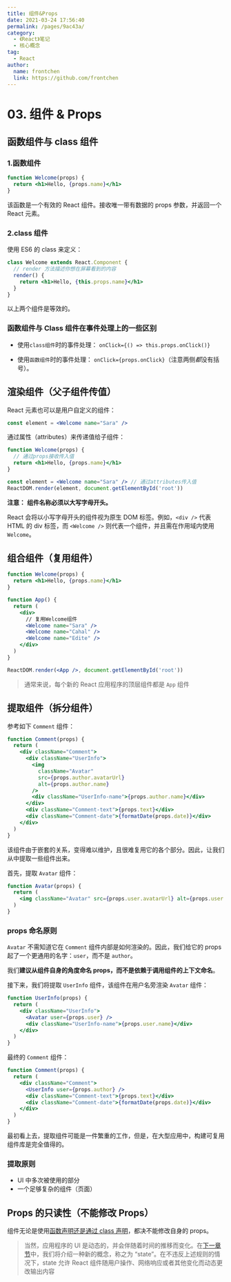 ```yaml
---
title: 组件&Props
date: 2021-03-24 17:56:40
permalink: /pages/9ac43a/
category:
  - 《React》笔记
  - 核心概念
tag:
  - React
author:
  name: frontchen
  link: https://github.com/frontchen
---
```


# 03. 组件 & Props

## 函数组件与 class 组件

### 1.函数组件

```jsx
function Welcome(props) {
  return <h1>Hello, {props.name}</h1>
}
```

该函数是一个有效的 React 组件。接收唯一带有数据的 props 参数，并返回一个 React 元素。

### 2.class 组件

使用 ES6 的 class 来定义：

```jsx
class Welcome extends React.Component {
  // render 方法描述你想在屏幕看到的内容
  render() {
    return <h1>Hello, {this.props.name}</h1>
  }
}
```

以上两个组件是等效的。

### 函数组件与 Class 组件在事件处理上的一些区别

- 使用`class组件`时的事件处理： `onClick={() => this.props.onClick()}`

- 使用`函数组件`时的事件处理： `onClick={props.onClick}`（注意两侧*都*没有括号）。

## 渲染组件（父子组件传值）

React 元素也可以是用户自定义的组件：

```jsx
const element = <Welcome name="Sara" />
```

通过属性（attributes）来传递值给子组件：

```jsx
function Welcome(props) {
  // 通过props接收传入值
  return <h1>Hello, {props.name}</h1>
}

const element = <Welcome name="Sara" /> // 通过attributes传入值
ReactDOM.render(element, document.getElementById('root'))
```

**注意：** **组件名称必须以大写字母开头。**

React 会将以小写字母开头的组件视为原生 DOM 标签。例如，`<div />` 代表 HTML 的 div 标签，而 `<Welcome />` 则代表一个组件，并且需在作用域内使用 `Welcome`。

## 组合组件（复用组件）

```jsx
function Welcome(props) {
  return <h1>Hello, {props.name}</h1>
}

function App() {
  return (
    <div>
      // 复用Welcome组件
      <Welcome name="Sara" />
      <Welcome name="Cahal" />
      <Welcome name="Edite" />
    </div>
  )
}

ReactDOM.render(<App />, document.getElementById('root'))
```

> 通常来说，每个新的 React 应用程序的顶层组件都是 `App` 组件

## 提取组件（拆分组件）

参考如下 `Comment` 组件：

```jsx
function Comment(props) {
  return (
    <div className="Comment">
      <div className="UserInfo">
        <img
          className="Avatar"
          src={props.author.avatarUrl}
          alt={props.author.name}
        />
        <div className="UserInfo-name">{props.author.name}</div>
      </div>
      <div className="Comment-text">{props.text}</div>
      <div className="Comment-date">{formatDate(props.date)}</div>
    </div>
  )
}
```

该组件由于嵌套的关系，变得难以维护，且很难复用它的各个部分。因此，让我们从中提取一些组件出来。

首先，提取 `Avatar` 组件：

```jsx
function Avatar(props) {
  return (
    <img className="Avatar" src={props.user.avatarUrl} alt={props.user.name} />
  )
}
```

### props 命名原则

`Avatar` 不需知道它在 `Comment` 组件内部是如何渲染的。因此，我们给它的 props 起了一个更通用的名字：`user`，而不是 `author`。

我们**建议从组件自身的角度命名 props，而不是依赖于调用组件的上下文命名**。

接下来，我们将提取 `UserInfo` 组件，该组件在用户名旁渲染 `Avatar` 组件：

```jsx
function UserInfo(props) {
  return (
    <div className="UserInfo">
      <Avatar user={props.user} />
      <div className="UserInfo-name">{props.user.name}</div>
    </div>
  )
}
```

最终的 `Comment` 组件：

```jsx
function Comment(props) {
  return (
    <div className="Comment">
      <UserInfo user={props.author} />
      <div className="Comment-text">{props.text}</div>
      <div className="Comment-date">{formatDate(props.date)}</div>
    </div>
  )
}
```

最初看上去，提取组件可能是一件繁重的工作，但是，在大型应用中，构建可复用组件库是完全值得的。

### 提取原则

- UI 中多次被使用的部分
- 一个足够复杂的组件（页面）

## Props 的只读性（不能修改 Props）

组件无论是使用[函数声明还是通过 class 声明](https://zh-hans.reactjs.org/docs/components-and-props.html#function-and-class-components)，都决不能修改自身的 props。

> 当然，应用程序的 UI 是动态的，并会伴随着时间的推移而变化。在[下一章节](https://zh-hans.reactjs.org/docs/state-and-lifecycle.html)中，我们将介绍一种新的概念，称之为 “state”。在不违反上述规则的情况下，state 允许 React 组件随用户操作、网络响应或者其他变化而动态更改输出内容
